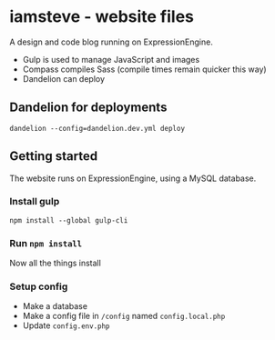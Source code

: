 # iamsteve - website files
A design and code blog running on ExpressionEngine.

- Gulp is used to manage JavaScript and images
- Compass compiles Sass (compile times remain quicker this way)
- Dandelion can deploy

## Dandelion for deployments
`dandelion --config=dandelion.dev.yml deploy`

## Getting started
The website runs on ExpressionEngine, using a MySQL database.

### Install gulp
`npm install --global gulp-cli`

### Run `npm install`
Now all the things install

### Setup config
- Make a database
- Make a config file in `/config` named `config.local.php`
- Update `config.env.php`
